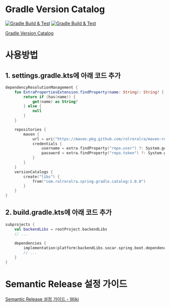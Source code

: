 # Gradle Version Catalog
[![Gradle Build & Test](https://github.com/rolroralra/gradle-version-catalog/actions/workflows/gradle-build.yaml/badge.svg)](https://github.com/socar-inc/ureca-server/actions/workflows/cicd-ureca-api-dev.yaml)
[![Gradle Build & Test](https://github.com/rolroralra/gradle-version-catalog/actions/workflows/semantic-release.yaml/badge.svg)](https://github.com/rolroralra/gradle-version-catalog/actions/workflows/semantic-release.yaml)

[Gradle Version Catalog](https://docs.gradle.org/current/userguide/platforms.html)

# 사용방법
## 1. settings.gradle.kts에 아래 코드 추가
```kotlin
dependencyResolutionManagement {
    fun ExtraPropertiesExtension.findProperty(name: String): String? {
        return if (has(name)) {
            get(name) as String?
        } else {
            null
        }
    }

    repositories {
        maven {
            url = uri("https://maven.pkg.github.com/rolroralra/maven-repo")
            credentials {
                username = extra.findProperty("repo.user") ?: System.getenv("REPO_USERNAME")
                password = extra.findProperty("repo.token") ?: System.getenv("REPO_TOKEN")
            }
        }
    }
    versionCatalogs {
        create("libs") {
            from("com.rolroralra.spring.gradle.catalog:1.0.0")
        }
    }
}
```

## 2. build.gradle.kts에 아래 코드 추가
```kotlin
subprojects {
    val backendLibs = rootProject.backendLibs
    // ...
    
    dependencies {
        implementation(platform(backendLibs.socar.spring.boot.dependencies))
        // ...
    }
}
```

# Semantic Release 설정 가이드
[Semantic Release 설정 가이드 - Wiki](https://github.com/rolroralra/gradle-version-catalog/wiki/Semantic-Release-%EC%84%A4%EC%A0%95)
